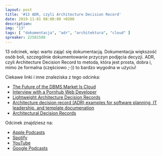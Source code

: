 ```yaml
---
layout: post
title: '#13 ADR, czyli Architecture Decision Record'
date: 2019-11-01 08:00:00 +0200
description: 
img: "13"
tags: [ "dokumentacja", "adr", "architektura", "cloud" ] 
spreaker: 22582598
---
```

13 odcinek, więc warto zająć się dokumentacją. Dokumentacja większość osób boli, szczególnie dokumentowanie przyczyn podjęcia decyzji. ADR, czyli Architecture Decision Record to metoda, która jest prosta, dobra i, mimo że formalna (częściowo ;-)) to bardzo wygodna w użyciu!

Ciekawe linki i inne znaleziska z tego odcinka:

- [The Future of the DBMS Market Is Cloud](https://www.gartner.com/doc/reprints?id=1-6S5TW59&ct=190605&st=sb)
- [Interview with a Pornhub Web Developer](https://davidwalsh.name/pornhub-interview)
- [Lightweight Architecture Decision Records](https://www.thoughtworks.com/radar/techniques/lightweight-architecture-decision-records)
- [Architecture decision record (ADR) examples for software planning, IT leadership, and template documenation](https://github.com/joelparkerhenderson/architecture_decision_record)
- [Architectural Decision Records](https://adr.github.io/)


Odcinek znajdziesz na:

- [Apple Podcasts](https://podcasts.apple.com/pl/podcast/adr-czyli-architectural-decision-record/id1477067604?i=1000456242255&l=pl)
- [Spotify](https://open.spotify.com/episode/4E39rhhxpH3BUx00RNHNeo)
- [YouTube](https://www.youtube.com/watch?v=XifOUesYnHU)
- [Google Podcasts](https://podcasts.google.com/?feed=aHR0cHM6Ly9hbmNob3IuZm0vcy84NzIwMTBjL3BvZGNhc3QvcnNz&episode=NGY3ZGFiOGItNDlhMS02ZDA2LTEzN2ItYTliNTUzZjc5M2Ew)
